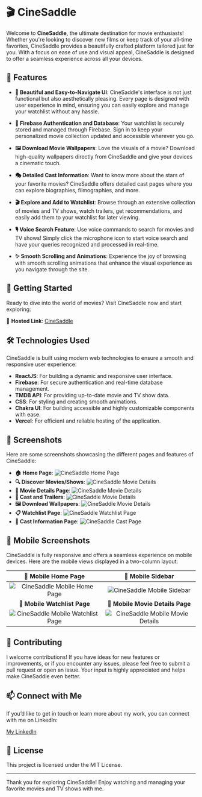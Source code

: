 # 🎬 CineSaddle

Welcome to **CineSaddle**, the ultimate destination for movie enthusiasts! Whether you're looking to discover new films or keep track of your all-time favorites, CineSaddle provides a beautifully crafted platform tailored just for you. With a focus on ease of use and visual appeal, CineSaddle is designed to offer a seamless experience across all your devices.

## 🌟 Features

- **🎨 Beautiful and Easy-to-Navigate UI**: CineSaddle's interface is not just functional but also aesthetically pleasing. Every page is designed with user experience in mind, ensuring you can easily explore and manage your watchlist without any hassle.

- **🔐 Firebase Authentication and Database**: Your watchlist is securely stored and managed through Firebase. Sign in to keep your personalized movie collection updated and accessible wherever you go.

- **🖼️ Download Movie Wallpapers**: Love the visuals of a movie? Download high-quality wallpapers directly from CineSaddle and give your devices a cinematic touch.

- **🎭 Detailed Cast Information**: Want to know more about the stars of your favorite movies? CineSaddle offers detailed cast pages where you can explore biographies, filmographies, and more.

- **🎬 Explore and Add to Watchlist**: Browse through an extensive collection of movies and TV shows, watch trailers, get recommendations, and easily add them to your watchlist for later viewing.

- **🎙️ Voice Search Feature**: Use voice commands to search for movies and TV shows! Simply click the microphone icon to start voice search and have your queries recognized and processed in real-time.

- **✨ Smooth Scrolling and Animations**: Experience the joy of browsing with smooth scrolling animations that enhance the visual experience as you navigate through the site.

## 🚀 Getting Started

Ready to dive into the world of movies? Visit CineSaddle now and start exploring:

🔗 **Hosted Link**: [CineSaddle](https://cine-saddle-one.vercel.app/)

## 🛠️ Technologies Used

CineSaddle is built using modern web technologies to ensure a smooth and responsive user experience:

- **ReactJS**: For building a dynamic and responsive user interface.
- **Firebase**: For secure authentication and real-time database management.
- **TMDB API**: For providing up-to-date movie and TV show data.
- **CSS**: For styling and creating smooth animations.
- **Chakra UI**: For building accessible and highly customizable components with ease.
- **Vercel**: For efficient and reliable hosting of the application.

## 📸 Screenshots

Here are some screenshots showcasing the different pages and features of CineSaddle:

- **🏠 Home Page**:
  ![CineSaddle Home Page](./screenshots/homepage.png)
- **🔍 Discover Movies/Shows**:
  ![CineSaddle Movie Details](./screenshots/discover.png)
- **📄 Movie Details Page**:
  ![CineSaddle Movie Details](./screenshots/movies-details.png)
- **🎥 Cast and Trailers**:
  ![CineSaddle Movie Details](./screenshots/cast-details.png)
- **🖼️ Download Wallpapers**:
  ![CineSaddle Movie Details](./screenshots/wallpapers.png)
- **📋 Watchlist Page**:
  ![CineSaddle Watchlist Page](./screenshots/watchlist.png)
- **👤 Cast Information Page**:
  ![CineSaddle Cast Page](./screenshots/cast-page.png)

## 📱 Mobile Screenshots

CineSaddle is fully responsive and offers a seamless experience on mobile devices. Here are the mobile views displayed in a two-column layout:

| **📱 Mobile Home Page** | **📱 Mobile Sidebar** |
|:----------------------:|:--------------------:|
| ![CineSaddle Mobile Home Page](./screenshots/mobile-homepage.jpg) | ![CineSaddle Mobile Sidebar](./screenshots/mobile-sidebar.jpg) |
| **📱 Mobile Watchlist Page** | **📱 Mobile Movie Details Page** |
| ![CineSaddle Mobile Watchlist Page](./screenshots/mobile-watchlist.jpg) | ![CineSaddle Mobile Movie Details](./screenshots/mobile-movie-details.jpg) |

## 🤝 Contributing

I welcome contributions! If you have ideas for new features or improvements, or if you encounter any issues, please feel free to submit a pull request or open an issue. Your input is highly appreciated and helps make CineSaddle even better.

## 📫 Connect with Me

If you’d like to get in touch or learn more about my work, you can connect with me on LinkedIn:

[My LinkedIn](https://www.linkedin.com/in/neerajsingh19/)

## 📄 License

This project is licensed under the MIT License.

---

Thank you for exploring CineSaddle! Enjoy watching and managing your favorite movies and TV shows with me.
